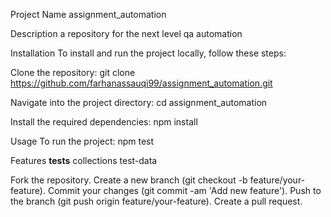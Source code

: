 Project Name assignment_automation



Description
a repository for the next level qa automation





Installation
To install and run the project locally, follow these steps:





Clone the repository:
git clone https://github.com/farhanassauqi99/assignment_automation.git




Navigate into the project directory:
cd assignment_automation




Install the required dependencies:
npm install

Usage
To run the project:
npm test





Features
__tests__
collections
test-data





Fork the repository.
Create a new branch (git checkout -b feature/your-feature).
Commit your changes (git commit -am 'Add new feature').
Push to the branch (git push origin feature/your-feature).
Create a pull request.
